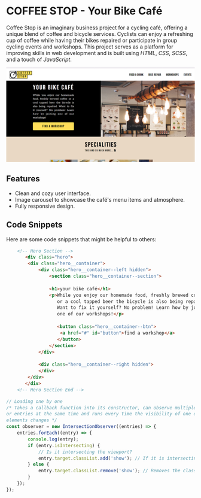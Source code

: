 # COFFEE STOP - Your Bike Café 

Coffee Stop is an imaginary business project for a cycling café, offering a unique blend of coffee and bicycle services. Cyclists can enjoy a refreshing cup of coffee while having their bikes repaired or participate in group cycling events and workshops. This project serves as a platform for improving skills in web development and is built using *HTML*, *CSS*, *SCSS*, and a touch of *JavaScript*.

<img src="https://github.com/mdohr07/coffeestop/blob/main/images/gallery/coffeestop.png">

## Features

- Clean and cozy user interface.
- Image carousel to showcase the café's menu items and atmosphere.
- Fully responsive design.

## Code Snippets

Here are some code snippets that might be helpful to others:

```html
    <!-- Hero Section -->
       <div class="hero">
        <div class="hero__container">
            <div class="hero__container--left hidden">
                <section class="hero__container--section">

                <h1>your bike café</h1>
                <p>While you enjoy our homemade food, freshly brewed coffee 
                   or a cool tapped beer the bicycle is also being repaired. 
                   Want to fix it yourself? No problem! Learn how by joining 
                   one of our workshops!</p>

                   <button class="hero__container--btn">
                    <a href="#" id="button">find a workshop</a>
                   </button>
                </section>
            </div>

            <div class="hero__container--right hidden">
            </div>
        </div>
       </div>
    <!-- Hero Section End -->
```

```JavaScript
// Loading one by one
/* Takes a callback function into its constructor, can observe multiple elements 
or entries at the same time and runs every time the visibility of one of the 
elements changes */
const observer = new IntersectionObserver((entries) => {
    entries.forEach((entry) => {
        console.log(entry);
        if (entry.isIntersecting) {
            // Is it intersecting the viewport?
            entry.target.classList.add('show'); // If it is intersecting, add the class "show"
        } else {
            entry.target.classList.remove('show'); // Removes the class when not intersecting
        }
    });
});
```

